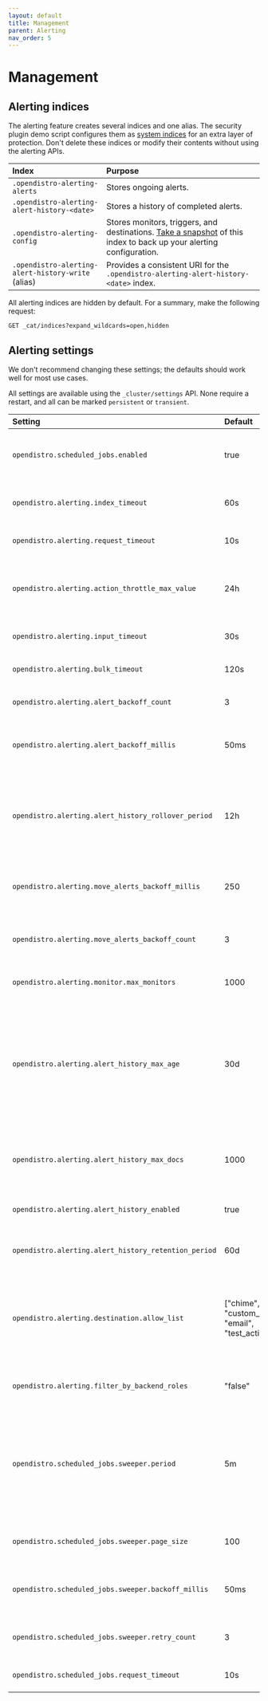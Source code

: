 ```yaml
---
layout: default
title: Management
parent: Alerting
nav_order: 5
---
```


# Management


## Alerting indices

The alerting feature creates several indices and one alias. The security plugin demo script configures them as [system indices](../../security/configuration/system-indices/) for an extra layer of protection. Don't delete these indices or modify their contents without using the alerting APIs.

Index | Purpose
:--- | :---
`.opendistro-alerting-alerts` | Stores ongoing alerts.
`.opendistro-alerting-alert-history-<date>` | Stores a history of completed alerts.
`.opendistro-alerting-config` | Stores monitors, triggers, and destinations. [Take a snapshot](../../elasticsearch/snapshot-restore) of this index to back up your alerting configuration.
`.opendistro-alerting-alert-history-write` (alias) | Provides a consistent URI for the `.opendistro-alerting-alert-history-<date>` index.

All alerting indices are hidden by default. For a summary, make the following request:

```
GET _cat/indices?expand_wildcards=open,hidden
```


## Alerting settings

We don't recommend changing these settings; the defaults should work well for most use cases.

All settings are available using the `_cluster/settings` API. None require a restart, and all can be marked `persistent` or `transient`.

Setting | Default | Description
:--- | :--- | :---
`opendistro.scheduled_jobs.enabled` | true | Whether the alerting plugin is enabled or not. If disabled, all monitors immediately stop running.
`opendistro.alerting.index_timeout` | 60s | The timeout for creating monitors and destinations using the REST APIs.
`opendistro.alerting.request_timeout` | 10s | The timeout for miscellaneous requests from the plugin.
`opendistro.alerting.action_throttle_max_value` | 24h | The maximum amount of time you can set for action throttling. By default, this value displays as 1440 minutes in Kibana.
`opendistro.alerting.input_timeout` | 30s | How long the monitor can take to issue the search request.
`opendistro.alerting.bulk_timeout` | 120s | How long the monitor can write alerts to the alert index.
`opendistro.alerting.alert_backoff_count` | 3 | The number of retries for writing alerts before the operation fails.
`opendistro.alerting.alert_backoff_millis` | 50ms | The amount of time to wait between retries---increases exponentially after each failed retry.
`opendistro.alerting.alert_history_rollover_period` | 12h | How frequently to check whether the `.opendistro-alerting-alert-history-write` alias should roll over to a new history index and whether the Alerting plugin should delete any history indices.
`opendistro.alerting.move_alerts_backoff_millis` | 250 | The amount of time to wait between retries---increases exponentially after each failed retry.
`opendistro.alerting.move_alerts_backoff_count` | 3 | The number of retries for moving alerts to a deleted state after their monitor or trigger has been deleted.
`opendistro.alerting.monitor.max_monitors` | 1000 | The maximum number of monitors users can create.
`opendistro.alerting.alert_history_max_age` | 30d | The oldest document to store in the `.opendistro-alert-history-<date>` index before creating a new index. If the number of alerts in this time period does not exceed `alert_history_max_docs`, alerting creates one history index per period (e.g. one index every 30 days).
`opendistro.alerting.alert_history_max_docs` | 1000 | The maximum number of alerts to store in the `.opendistro-alert-history-<date>` index before creating a new index.
`opendistro.alerting.alert_history_enabled` | true | Whether to create `.opendistro-alerting-alert-history-<date>` indices.
`opendistro.alerting.alert_history_retention_period` | 60d | The amount of time to keep history indices before automatically deleting them.
`opendistro.alerting.destination.allow_list` | ["chime", "slack", "custom_webhook", "email", "test_action"] | The list of allowed destinations. If you don't want to allow users to a certain type of destination, you can remove it from this list, but we recommend leaving this setting as-is.
`opendistro.alerting.filter_by_backend_roles` | "false" | Restricts access to monitors by backend role. See [Alerting security](../security/).
`opendistro.scheduled_jobs.sweeper.period` | 5m | The alerting feature uses its "job sweeper" component to periodically check for new or updated jobs. This setting is the rate at which the sweeper checks to see if any jobs (monitors) have changed and need to be rescheduled.
`opendistro.scheduled_jobs.sweeper.page_size` | 100 | The page size for the sweeper. You shouldn't need to change this value.
`opendistro.scheduled_jobs.sweeper.backoff_millis` | 50ms | The amount of time the sweeper waits between retries---increases exponentially after each failed retry.
`opendistro.scheduled_jobs.sweeper.retry_count` | 3 | The total number of times the sweeper should retry before throwing an error.
`opendistro.scheduled_jobs.request_timeout` | 10s | The timeout for the request that sweeps shards for jobs.

